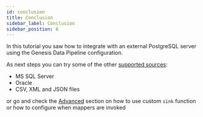 ```yaml
---
id: conclusion
title: Conclusion
sidebar_label: Conclusion
sidebar_position: 6
---
```


In this tutorial you saw how to integrate with an external PostgreSQL server using the Genesis Data Pipeline configuration. 

As next steps you can try some of the other [supported sources](/server-modules/integration/data-pipeline/introduction/#supported-sources):
- MS SQL Server
- Oracle
- CSV, XML and JSON files

or go and check the [Advanced](/server-modules/integration/data-pipeline/advanced/) section on how to use custom `sink` function or how to configure when mappers are invoked